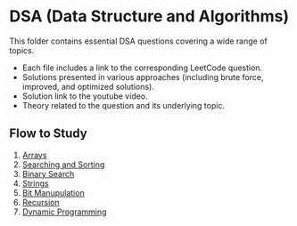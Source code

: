 # DSA (Data Structure and Algorithms)

This folder contains essential DSA questions covering a wide range of topics.
- Each file includes a link to the corresponding LeetCode question.
- Solutions presented in various approaches (including brute force, improved, and optimized solutions).
- Solution link to the youtube video.
- Theory related to the question and its underlying topic.

## Flow to Study

1. [Arrays](https://github.com/piyushhagarwal/DSA_Placements/tree/main/Arrays)
2. [Searching and Sorting](https://github.com/piyushhagarwal/DSA_Placements/tree/main/SearchingSorting)
3. [Binary Search](https://github.com/piyushhagarwal/DSA_Placements/tree/main/BinarySearch)
4. [Strings](https://github.com/piyushhagarwal/DSA_Placements/tree/main/Strings)
5. [Bit Manupulation](https://github.com/piyushhagarwal/DSA_Placements/tree/main/BitManupulation)
6. [Recursion](https://github.com/piyushhagarwal/DSA_Placements/tree/main/Recursion)
7. [Dynamic Programming](https://github.com/piyushhagarwal/DSA_Placements/tree/main/DynamicProgramming)
